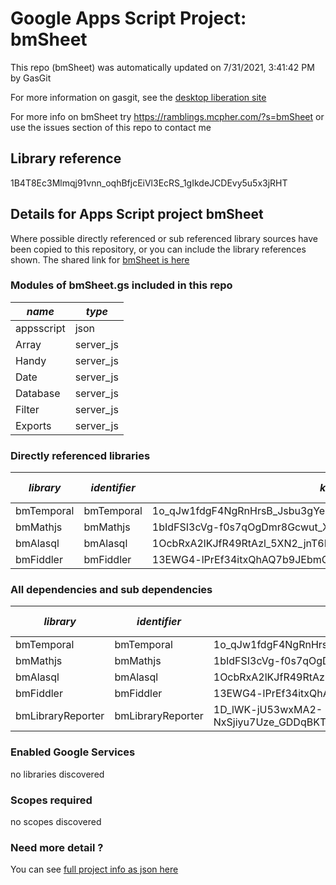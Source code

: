 # Google Apps Script Project: bmSheet
This repo (bmSheet) was automatically updated on 7/31/2021, 3:41:42 PM by GasGit

For more information on gasgit, see the [desktop liberation site](https://ramblings.mcpher.com/drive-sdk-and-github/migrategasgit/ "desktop liberation")

For more info on bmSheet try https://ramblings.mcpher.com/?s=bmSheet or use the issues section of this repo to contact me
## Library reference
1B4T8Ec3Mlmqj91vnn_oqhBfjcEiVl3EcRS_1gIkdeJCDEvy5u5x3jRHT


## Details for Apps Script project bmSheet
Where possible directly referenced or sub referenced library sources have been copied to this repository, or you can include the library references shown. 
The shared link for [bmSheet is here](https://script.google.com/d/1B4T8Ec3Mlmqj91vnn_oqhBfjcEiVl3EcRS_1gIkdeJCDEvy5u5x3jRHT/edit?usp=sharing "open in the GAS IDE")

### Modules of bmSheet.gs included in this repo
*name*|*type*
--- | --- 
appsscript| json
Array| server_js
Handy| server_js
Date| server_js
Database| server_js
Filter| server_js
Exports| server_js
### Directly referenced libraries
*library*|*identifier*|*key*|*version*|*dev mode*|*source*|
--- | --- | --- | --- | --- | --- 
bmTemporal| bmTemporal|1o_qJw1fdgF4NgRnHrsB_Jsbu3gYe1fQnPze33V9jHLqBCXHmzZaBgmGH|3|no|[here](libraries/bmTemporal "library source")
bmMathjs| bmMathjs|1bIdFSI3cVg-f0s7qOgDmr8Gcwut_XqS3lb8kCxBzUowQ8-NvU607cMo-|1|no|[here](libraries/bmMathjs "library source")
bmAlasql| bmAlasql|1OcbRxA2lKJfR49RtAzl_5XN2_jnT6ByzJRKRihv8VXf1leGEGevlLzYf|0|no|[here](libraries/bmAlasql "library source")
bmFiddler| bmFiddler|13EWG4-lPrEf34itxQhAQ7b9JEbmCBfO8uE4Mhr99CHi3Pw65oxXtq-rU|15|no|[here](libraries/bmFiddler "library source")
### All dependencies and sub dependencies
*library*|*identifier*|*key*|*version*|*dev mode*|*source*|
--- | --- | --- | --- | --- | --- 
bmTemporal| bmTemporal|1o_qJw1fdgF4NgRnHrsB_Jsbu3gYe1fQnPze33V9jHLqBCXHmzZaBgmGH|3|no|[here](libraries/bmTemporal "library source")
bmMathjs| bmMathjs|1bIdFSI3cVg-f0s7qOgDmr8Gcwut_XqS3lb8kCxBzUowQ8-NvU607cMo-|1|no|[here](libraries/bmMathjs "library source")
bmAlasql| bmAlasql|1OcbRxA2lKJfR49RtAzl_5XN2_jnT6ByzJRKRihv8VXf1leGEGevlLzYf|0|no|[here](libraries/bmAlasql "library source")
bmFiddler| bmFiddler|13EWG4-lPrEf34itxQhAQ7b9JEbmCBfO8uE4Mhr99CHi3Pw65oxXtq-rU|15|no|[here](libraries/bmFiddler "library source")
bmLibraryReporter| bmLibraryReporter|1D_lWK-jU53wxMA2-NxSjiyu7Uze_GDDqBKTsQnCgPhyUmmSLv0bfTNPX|8|no|no
### Enabled Google Services
no libraries discovered
### Scopes required
no scopes discovered
### Need more detail ?
You can see [full project info as json here](info.json)
